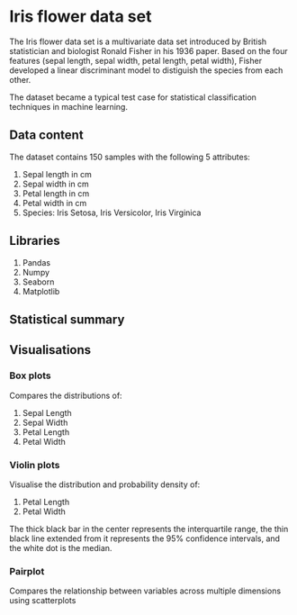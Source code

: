 # Iris flower data set #
The Iris flower data set is a multivariate data set introduced by British statistician and biologist Ronald Fisher in his 1936 paper. Based on the four features (sepal length, sepal width, petal length, petal width), Fisher developed a linear discriminant model to distiguish the species from each other.

The dataset became a typical test case for statistical classification techniques in machine learning. 

## Data content ##
The dataset contains 150 samples with the following 5 attributes:
1. Sepal length in cm
2. Sepal width in cm
3. Petal length in cm
4. Petal width in cm
5. Species: Iris Setosa, Iris Versicolor, Iris Virginica

## Libraries ##
1. Pandas
2. Numpy
3. Seaborn
4. Matplotlib

## Statistical summary ##

## Visualisations ##
### Box plots ###
Compares the distributions of:
1. Sepal Length
2. Sepal Width
3. Petal Length
4. Petal Width

### Violin plots ###
Visualise the distribution and probability density of:
1. Petal Length
2. Petal Width

The thick black bar in the center represents the interquartile range, the thin black line extended from it represents the 95% confidence intervals, and the white dot is the median. 

### Pairplot ###
Compares the relationship between variables across multiple dimensions using scatterplots
